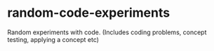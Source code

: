 # random-code-experiments
Random experiments with code. (Includes coding problems, concept testing, applying a concept etc)
